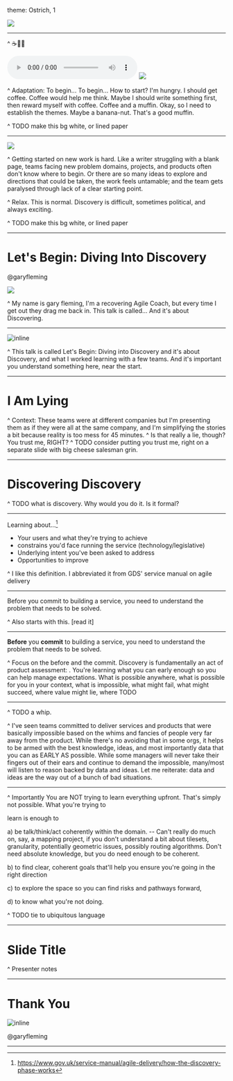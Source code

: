 theme: Ostrich, 1

![](images/paper.jpg)

---

^ ☕🍌🧁

![hide](images/adaptation-trimmed.mp3)
![](images/paper.jpg)

^ Adaptation: To begin... To begin... How to start? I'm hungry. I should get coffee. Coffee would help me think. Maybe I should write something first, then reward myself with coffee. Coffee and a muffin. Okay, so I need to establish the themes. Maybe a banana-nut. That's a good muffin.

^ TODO make this bg white, or lined paper

---

![](images/paper.jpg)


^ Getting started on new work is hard. Like a writer struggling with a blank page, teams facing new problem domains, projects, and products often don't know where to begin. Or there are so many ideas to explore and directions that could be taken, the work feels untamable; and the team gets paralysed through lack of a clear starting point.

^ Relax. This is normal. Discovery is difficult, sometimes political, and always exciting.

^ TODO make this bg white, or lined paper


---

# Let's Begin: Diving Into Discovery

@garyfleming

![](images/paper.jpg)

^ My name is gary fleming, I'm a recovering Agile Coach, but every time I get out they drag me back in. This talk is called... And it's about Discovering. 


---

![inline](images/pull-me-back-in.gif)

^ This talk is called Let's Begin: Diving into Discovery and it's about Discovery, and what I worked learning with a few teams. And it's important you understand something here, near the start.

---

# I Am Lying

^ Context: These teams were at different companies but I'm presenting them as if they were all at the same company, and I'm simplifying the stories a bit because reality is too mess for 45 minutes.
^ Is that really a lie, though? You trust me, RIGHT? 
^ TODO consider putting you trust me, right on a separate slide with big cheese salesman grin.

---

# Discovering Discovery

^ TODO what is discovery. Why would you do it. Is it formal?


---

Learning about...[^1]

* Your users and what they're trying to achieve
* constrains you'd face running the service (technology/legislative)
* Underlying intent you've been asked to address
* Opportunities to improve

[^1]: https://www.gov.uk/service-manual/agile-delivery/how-the-discovery-phase-works

^ I like this definition. I abbreviated it from GDS' service manual on agile delivery

---

Before you commit to building a service, you need to understand the problem that needs to be solved.

^ Also starts with this. [read it]

---

 **Before** you **commit** to building a service, you need to understand the problem that needs to be solved.

^ Focus on the before and the commit. Discovery is fundamentally an act of product assessment: . You're learning what you can early enough so you can help manage expectations. What is possible anywhere, what is possible for you in your context, what is impossible, what might fail, what might succeed, where value might lie, where TODO

---

^ TODO a whip.

^ I've seen teams committed to deliver services and products that were basically impossible based on the whims and fancies of people very far away from the product. While there's no avoiding that in some orgs, it helps to be armed with the best knowledge, ideas, and most importantly data that you can as EARLY AS possible. While some managers will never take their fingers out of their ears and continue to demand the impossible, many/most will listen to reason backed by data and ideas. Let me reiterate: data and ideas are the way out of a bunch of bad situations.

---

^ Importantly You are NOT trying to learn everything upfront. That's simply not possible. What you're trying to 

learn is enough to 

a) be talk/think/act coherently within the domain. -- Can't really do much on, say, a mapping project, if you don't understand a bit about tilesets, granularity, potentially geometric issues, possibly routing algorithms. Don't need absolute knowledge, but you do need enough to be coherent.

b) to find clear, coherent goals that'll help you ensure you're going in the right direction

c) to explore the space so you can find risks and pathways forward, 

d) to know what you're not doing.

^ TODO tie to ubiquitous language

---

# Slide Title

^ Presenter notes

---

# Thank You

![inline](images/cat3.gif)

@garyfleming

---
